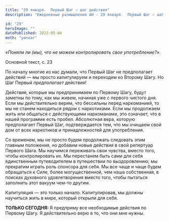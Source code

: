 ```yaml
---
title: "29 января.  Первый Шаг — шаг действия"
description: "Ежедневные размышления АН - 29 января.  Первый Шаг — шаг действия"

id: "29"
heroImage: ""
datePublished: 2023-05-04
moth: "yanvar"
---
```


_«Поняли ли (мы), что не можем контролировать свое употребление?»._

Основной текст, с. 23

По началу многие из нас думали, что Первый Шаг не предполагает действий — мы
просто капитулируем и переходим ко Второму Шагу. Но Шаг Первый _предполагает_
действия!

Действия, которые мы предпринимаем по Первому Шагу, будут заметны по тому, как
мы живем, начиная уже с первого чистого дня. Если мы действительно верим, что
бессильны перед наркоманией, то мы не станем находиться рядом с наркотиками.
Если мы продолжаем жить или общаться с действующими наркоманами, это означает,
что в нашей программе есть пробел. Абсолютная вера, которую предполагает
Первый Шаг, подтверждается тем, что мы очищаем свой дом от всех наркотиков и
принадлежностей для употребления.

Со временем, мы не просто будем продолжать следовать этим главным положения,
но добавим новые действия в свой репертуар Первого Шага. Мы научимся
переживать свои чувства, вместо того, чтобы контролировать их. Мы перестанем
быть сами для себя единственным путеводителем в путешествии по выздоровлению;
мы прекратим играть роль спонсора для себя. Мы все чаще и чаще будем
обращаться к Силе, более могущественной, чем наша собственная, в поисках
духовного удовлетворения вместо того, чтобы пытаться заполнить этот вакуум
чем-то другим.

Капитуляция — это только начало. Капитулировав, мы должны научиться жить в
мире, который открыли для себя.

**ТОЛЬКО СЕГОДНЯ:** Я предприму все необходимые действия по Первому Шагу. Я
действительно верю в то, что они мне нужны.
